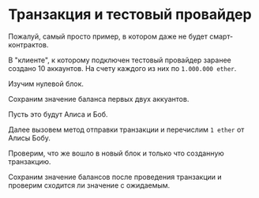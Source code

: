# Транзакция и тестовый провайдер

Пожалуй, самый просто пример, в котором даже не будет смарт-контрактов.

В "клиенте", к которому подключен тестовый провайдер заранее создано 10 аккаунтов. На счету каждого из них по `1.000.000 ether`.

Изучим нулевой блок.

Сохраним значение баланса первых двух аккуантов.

Пусть это будут Алиса и Боб.

Далее вызовем метод отправки транзакции и перечислим `1 ether` от Алисы Бобу.

Проверим, что же вошло в новый блок и только что созданную транзакцию.

Сохраним значение балансов после проведения транзакции и проверим сходится ли значение с ожидаемым.